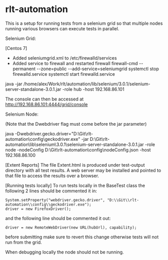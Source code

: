 # rlt-automation

This is a setup for running tests from a selenium grid so that multiple nodes running various browsers can execute tests in parallel. 

Selenium Grid:

[Centos 7]
- Added seleniumgrid.xml to /etc/firewalld/services
- Added service to firewall and restarted firewall
	firewall-cmd --permanent --zone=public --add-service=seleniumgrid
	systemctl stop firewalld.service
	systemctl start firewalld.service


java -jar /home/alex/Work/rlt/automation/lib/selenium/3.0.1/selenium-server-standalone-3.0.1.jar -role hub -host 192.168.86.101

The console can then be accessed at 
http://192.168.86.101:4444/grid/console

Selenium Node:

(Note that the Dwebdriver flag must come before the jar parameter)

java -Dwebdriver.gecko.driver="D:\Git\rlt-automation\config\geckodriver.exe" -jar D:\Git\rlt-automation\lib\selenium\3.0.1\selenium-server-standalone-3.0.1.jar -role node -nodeConfig D:\Git\rlt-automation\config\nodeConfig.json -host 192.168.86.100

[Extent Reports]
The file Extent.html is produced under test-output directory with all test results. A web server may be installed and pointed to that file to access the results
over a browser.

[Running tests locally]
To run tests locally in the BaseTest class the following 2 lines should be commented it in:

	System.setProperty("webdriver.gecko.driver", "D:\\Git\\rlt-automation\\config\\geckodriver.exe");
	driver = new FirefoxDriver();
	

and the following line should be commented it out:

	driver = new RemoteWebDriver(new URL(hubUrl), capability);
	
before submitting make sure to revert this change otherwise tests will not run from the grid.

When debugging locally the node should not be running. 